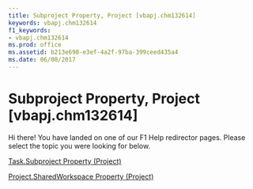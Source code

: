 ```yaml
---
title: Subproject Property, Project [vbapj.chm132614]
keywords: vbapj.chm132614
f1_keywords:
- vbapj.chm132614
ms.prod: office
ms.assetid: b213e698-e3ef-4a2f-97ba-399ceed435a4
ms.date: 06/08/2017
---
```



# Subproject Property, Project [vbapj.chm132614]

Hi there! You have landed on one of our F1 Help redirector pages. Please select the topic you were looking for below.

[Task.Subproject Property (Project)](http://msdn.microsoft.com/library/da054f33-3200-e2bd-4db4-179a30958b98%28Office.15%29.aspx)

[Project.SharedWorkspace Property (Project)](http://msdn.microsoft.com/library/b3255086-628f-8c62-dff8-1ec61009351b%28Office.15%29.aspx)


